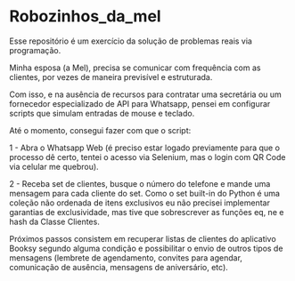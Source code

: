 # Robozinhos_da_mel

Esse repositório é um exercício da solução de problemas reais via programação.

Minha esposa (a Mel), precisa se comunicar com frequência com as clientes, por vezes de maneira previsível e estruturada.

Com isso, e na ausência de recursos para contratar uma secretária ou um fornecedor especializado de API para Whatsapp, pensei em configurar scripts que simulam entradas de mouse e teclado.

Até o momento, consegui fazer com que o script:

1 - Abra o Whatsapp Web (é preciso estar logado previamente para que o processo dê certo, tentei o acesso via Selenium, mas o login com QR Code via celular me quebrou).

2 - Receba set de clientes, busque o número do telefone e mande uma mensagem para cada cliente do set. Como o set built-in do Python é uma coleção não ordenada de itens exclusivos eu não precisei implementar garantias de exclusividade, mas tive que sobrescrever as funções eq, ne e hash da Classe Clientes.

Próximos passos consistem em recuperar listas de clientes do aplicativo Booksy segundo alguma condição e possibilitar o envio de outros tipos de mensagens (lembrete de agendamento, convites para agendar, comunicação de ausência, mensagens de aniversário, etc).